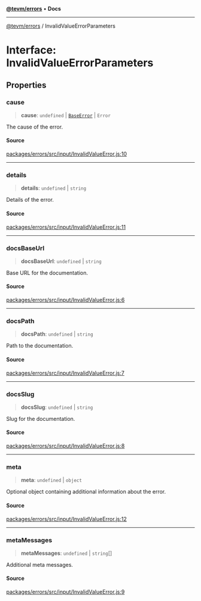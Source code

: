 [**@tevm/errors**](../README.md) • **Docs**

***

[@tevm/errors](../globals.md) / InvalidValueErrorParameters

# Interface: InvalidValueErrorParameters

## Properties

### cause

> **cause**: `undefined` \| [`BaseError`](../classes/BaseError.md) \| `Error`

The cause of the error.

#### Source

[packages/errors/src/input/InvalidValueError.js:10](https://github.com/evmts/tevm-monorepo/blob/main/packages/errors/src/input/InvalidValueError.js#L10)

***

### details

> **details**: `undefined` \| `string`

Details of the error.

#### Source

[packages/errors/src/input/InvalidValueError.js:11](https://github.com/evmts/tevm-monorepo/blob/main/packages/errors/src/input/InvalidValueError.js#L11)

***

### docsBaseUrl

> **docsBaseUrl**: `undefined` \| `string`

Base URL for the documentation.

#### Source

[packages/errors/src/input/InvalidValueError.js:6](https://github.com/evmts/tevm-monorepo/blob/main/packages/errors/src/input/InvalidValueError.js#L6)

***

### docsPath

> **docsPath**: `undefined` \| `string`

Path to the documentation.

#### Source

[packages/errors/src/input/InvalidValueError.js:7](https://github.com/evmts/tevm-monorepo/blob/main/packages/errors/src/input/InvalidValueError.js#L7)

***

### docsSlug

> **docsSlug**: `undefined` \| `string`

Slug for the documentation.

#### Source

[packages/errors/src/input/InvalidValueError.js:8](https://github.com/evmts/tevm-monorepo/blob/main/packages/errors/src/input/InvalidValueError.js#L8)

***

### meta

> **meta**: `undefined` \| `object`

Optional object containing additional information about the error.

#### Source

[packages/errors/src/input/InvalidValueError.js:12](https://github.com/evmts/tevm-monorepo/blob/main/packages/errors/src/input/InvalidValueError.js#L12)

***

### metaMessages

> **metaMessages**: `undefined` \| `string`[]

Additional meta messages.

#### Source

[packages/errors/src/input/InvalidValueError.js:9](https://github.com/evmts/tevm-monorepo/blob/main/packages/errors/src/input/InvalidValueError.js#L9)

